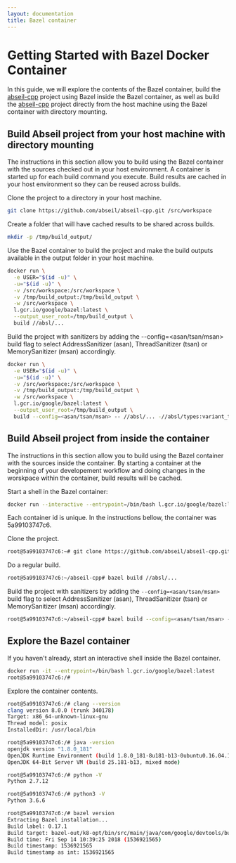 ```yaml
---
layout: documentation
title: Bazel container
---
```


# Getting Started with Bazel Docker Container

In this guide, we will explore the contents of the Bazel container, build the
[abseil-cpp](https://github.com/abseil/abseil-cpp) project using Bazel inside
the Bazel container, as well as build the
[abseil-cpp](https://github.com/abseil/abseil-cpp) project directly from the
host machine using the Bazel container with directory mounting.

## Build Abseil project from your host machine with directory mounting

The instructions in this section allow you to build using the Bazel container
with the sources checked out in your host environment. A container is started up
for each build command you execute. Build results are cached in your host
environment so they can be reused across builds.

Clone the project to a directory in your host machine.

```bash
git clone https://github.com/abseil/abseil-cpp.git /src/workspace
```

Create a folder that will have cached results to be shared across builds.

```bash
mkdir -p /tmp/build_output/
```

Use the Bazel container to build the project and make the build
outputs available in the output folder in your host machine.

```bash
docker run \
  -e USER="$(id -u)" \
  -u="$(id -u)" \
  -v /src/workspace:/src/workspace \
  -v /tmp/build_output:/tmp/build_output \
  -w /src/workspace \
  l.gcr.io/google/bazel:latest \
  --output_user_root=/tmp/build_output \
  build //absl/...
```

Build the project with sanitizers by adding the --config=<asan/tsan/msan> build
flag to select AddressSanitizer (asan), ThreadSanitizer (tsan) or
MemorySanitizer (msan) accordingly.

```bash
docker run \
  -e USER="$(id -u)" \
  -u="$(id -u)" \
  -v /src/workspace:/src/workspace \
  -v /tmp/build_output:/tmp/build_output \
  -w /src/workspace \
  l.gcr.io/google/bazel:latest \
  --output_user_root=/tmp/build_output \
  build --config=<asan/tsan/msan> -- //absl/... -//absl/types:variant_test
```

## Build Abseil project from inside the container

The instructions in this section allow you to build using the Bazel container
with the sources inside the container. By starting a container at the beginning
of your developement workflow and doing changes in the worskpace within the
container, build results will be cached.

Start a shell in the Bazel container:

```bash
docker run --interactive --entrypoint=/bin/bash l.gcr.io/google/bazel:latest
```

Each container id is unique. In the instructions bellow, the container was 5a99103747c6.

Clone the project.

```bash
root@5a99103747c6:~# git clone https://github.com/abseil/abseil-cpp.git && cd abseil-cpp/
```

Do a regular build.

```bash
root@5a99103747c6:~/abseil-cpp# bazel build //absl/...
```

Build the project with sanitizers by adding the `--config=<asan/tsan/msan>` build
flag to select AddressSanitizer (asan), ThreadSanitizer (tsan) or
MemorySanitizer (msan) accordingly.

```bash
root@5a99103747c6:~/abseil-cpp# bazel build --config=<asan/tsan/msan> -- //absl/... -//absl/types:variant_test
```

## Explore the Bazel container

If you haven't already, start an interactive shell inside the Bazel container.

```bash
docker run -it --entrypoint=/bin/bash l.gcr.io/google/bazel:latest
root@5a99103747c6:/#
```

Explore the container contents.

```bash
root@5a99103747c6:/# clang --version
clang version 8.0.0 (trunk 340178)
Target: x86_64-unknown-linux-gnu
Thread model: posix
InstalledDir: /usr/local/bin

root@5a99103747c6:/# java -version
openjdk version "1.8.0_181"
OpenJDK Runtime Environment (build 1.8.0_181-8u181-b13-0ubuntu0.16.04.1-b13)
OpenJDK 64-Bit Server VM (build 25.181-b13, mixed mode)

root@5a99103747c6:/# python -V
Python 2.7.12

root@5a99103747c6:/# python3 -V
Python 3.6.6

root@5a99103747c6:/# bazel version
Extracting Bazel installation...
Build label: 0.17.1
Build target: bazel-out/k8-opt/bin/src/main/java/com/google/devtools/build/lib/bazel/BazelServer_deploy.jar
Build time: Fri Sep 14 10:39:25 2018 (1536921565)
Build timestamp: 1536921565
Build timestamp as int: 1536921565
```
